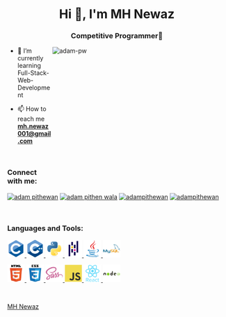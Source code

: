<h1 align="center">Hi 👋, I'm MH Newaz</h1>
<h3 align="center">Competitive Programmer🌟</h3>

<p><img align="right" src="https://github.com/Adam-pw/Adam-pw/blob/main/animation_500_kxa883sd.gif" alt="adam-pw" height="300" width="400" /></p>


- 🌱 I’m currently learning Full-Stack-Web-Development

- 📫 How to reach me **mh.newaz001@gmail.com**

<br>

<h3 align="left">Connect with me:</h3>
<p align="left">
  <a href="https://www.linkedin.com/in/newaz10/" target="blank"><img align="center"
      src="https://raw.githubusercontent.com/rahuldkjain/github-profile-readme-generator/master/src/images/icons/Social/linked-in-alt.svg"
      alt="adam pithewan" height="30" width="40" /></a>
  <a href="https://www.facebook.com/mh.newaz1" target="blank"><img align="center"
      src="https://raw.githubusercontent.com/rahuldkjain/github-profile-readme-generator/master/src/images/icons/Social/facebook.svg"
      alt="adam pithen wala" height="30" width="40" /></a>
  <a href="https://www.hackerrank.com/mh_newaz001" target="blank"><img align="center"
      src="https://raw.githubusercontent.com/rahuldkjain/github-profile-readme-generator/master/src/images/icons/Social/hackerrank.svg"
      alt="adampithewan" height="30" width="40" /></a>
 <a href="https://twitter.com/NewazMh" target="blank"><img align="center"
      src="https://raw.githubusercontent.com/rahuldkjain/github-profile-readme-generator/master/src/images/icons/Social/twitter.svg"
      alt="adampithewan" height="30" width="40" /></a>
</p>

<br>

<h3 align="left">Languages and Tools:</h3>
<p align="left"> 
  <a href="https://www.cprogramming.com/" target="_blank"
    rel="noreferrer"> <img src="https://raw.githubusercontent.com/devicons/devicon/master/icons/c/c-original.svg"
    alt="c" width="40" height="40" /> </a> 
  <a href="https://www.w3schools.com/cpp/" target="_blank" rel="noreferrer">
    <img src="https://raw.githubusercontent.com/devicons/devicon/master/icons/cplusplus/cplusplus-original.svg"
    alt="cplusplus" width="40" height="40" /> </a>
  </a> <a href="https://www.python.org" target="_blank" rel="noreferrer"> <img
    src="https://raw.githubusercontent.com/devicons/devicon/master/icons/python/python-original.svg" alt="python"
    width="40" height="40" /> 
  </a> <a href="https://pandas.pydata.org/" target="_blank" rel="noreferrer">
    <img
    src="https://raw.githubusercontent.com/devicons/devicon/2ae2a900d2f041da66e950e4d48052658d850630/icons/pandas/pandas-original.svg"
    alt="pandas" width="40" height="40" /> </a> 
  </a> <a href="https://www.java.com" target="_blank" rel="noreferrer"> <img
    src="https://raw.githubusercontent.com/devicons/devicon/master/icons/java/java-original.svg" alt="java" width="40"
    height="40" /> </a> 
  <a href="https://www.mysql.com/" target="_blank" rel="noreferrer"> <img
    src="https://raw.githubusercontent.com/devicons/devicon/master/icons/mysql/mysql-original-wordmark.svg"
    alt="mysql" width="40" height="40" /> 
  
  <a href="https://www.w3.org/html/" target="_blank" rel="noreferrer"> <img
    src="https://raw.githubusercontent.com/devicons/devicon/master/icons/html5/html5-original-wordmark.svg"
    alt="html5" width="40" height="40" /> </a> 
  <a href="https://www.w3schools.com/css/" target="_blank"
    rel="noreferrer"> <img
    src="https://raw.githubusercontent.com/devicons/devicon/master/icons/css3/css3-original-wordmark.svg" alt="css3"
    width="40" height="40" /> </a> 
  </a> <a href="https://sass-lang.com" target="_blank" rel="noreferrer"> <img
    src="https://raw.githubusercontent.com/devicons/devicon/master/icons/sass/sass-original.svg" alt="sass" width="40"
    height="40" /> </a>
  <a href="https://developer.mozilla.org/en-US/docs/Web/JavaScript" target="_blank"
    rel="noreferrer"> <img
    src="https://raw.githubusercontent.com/devicons/devicon/master/icons/javascript/javascript-original.svg"
    alt="javascript" width="40" height="40" /> 
  </a> <a href="https://reactjs.org/" target="_blank" rel="noreferrer"> <img
    src="https://raw.githubusercontent.com/devicons/devicon/master/icons/react/react-original-wordmark.svg"
    alt="react" width="40" height="40" /> 
  </a> </a> <a href="https://nodejs.org" target="_blank" rel="noreferrer"> <img
    src="https://raw.githubusercontent.com/devicons/devicon/master/icons/nodejs/nodejs-original-wordmark.svg"
    alt="nodejs" width="40" height="40" /> 

<br>

[MH Newaz](https://github.com/newaz10)
